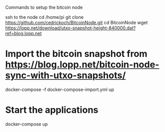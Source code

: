 Commands to setup the bitcoin node

ssh to the node
cd /home/pi
git clone https://github.com/cedrickoch/BitcoinNode.git
cd BitcoinNode
wget https://lopp.net/download/utxo-snapshot-height-840000.dat?ref=blog.lopp.net
# Import the bitcoin snapshot from https://blog.lopp.net/bitcoin-node-sync-with-utxo-snapshots/
docker-compose -f docker-compose-import.yml up
# Start the applications
docker-compose up
